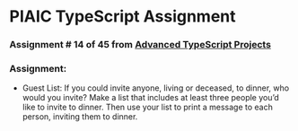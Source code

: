 # PIAIC TypeScript Assignment

### Assignment # 14 of 45 from [Advanced TypeScript Projects](https://github.com/panaverse/typescript-node-projects/blob/main/getting-started-exercises.md)

### Assignment:

- Guest List: If you could invite anyone, living or deceased, to dinner, who would you invite? Make a list that includes at least three people you’d like to
  invite to dinner. Then use your list to print a message to each person, inviting them to dinner.
